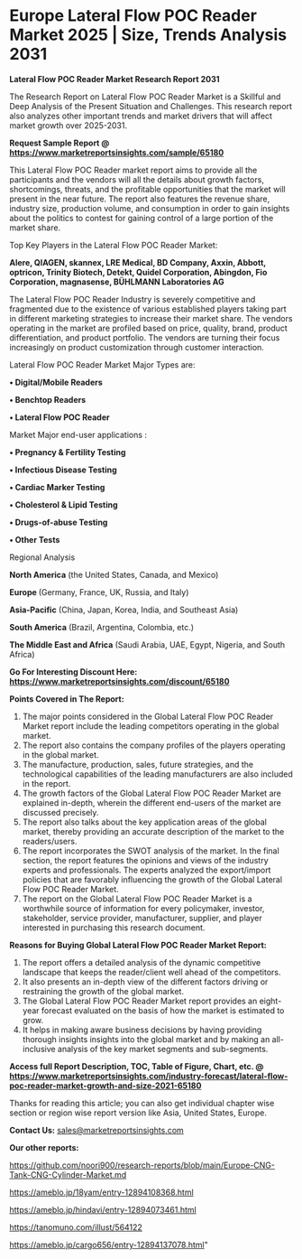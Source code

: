 # Europe Lateral Flow POC Reader Market 2025 | Size, Trends Analysis 2031

<strong>Lateral Flow POC Reader Market Research Report 2031</strong>

The Research Report on Lateral Flow POC Reader Market is a Skillful and Deep Analysis of the Present Situation and Challenges. This research report also analyzes other important trends and market drivers that will affect market growth over 2025-2031.

<strong>Request Sample Report @ <a href=https://www.marketreportsinsights.com/sample/65180>https://www.marketreportsinsights.com/sample/65180</a></strong>

This Lateral Flow POC Reader market report aims to provide all the participants and the vendors will all the details about growth factors, shortcomings, threats, and the profitable opportunities that the market will present in the near future. The report also features the revenue share, industry size, production volume, and consumption in order to gain insights about the politics to contest for gaining control of a large portion of the market share.

Top Key Players in the Lateral Flow POC Reader Market:

<strong>Alere, QIAGEN, skannex, LRE Medical, BD Company, Axxin, Abbott, optricon, Trinity Biotech, Detekt, Quidel Corporation, Abingdon, Fio Corporation, magnasense, BÜHLMANN Laboratories AG</strong>

The Lateral Flow POC Reader Industry is severely competitive and fragmented due to the existence of various established players taking part in different marketing strategies to increase their market share. The vendors operating in the market are profiled based on price, quality, brand, product differentiation, and product portfolio. The vendors are turning their focus increasingly on product customization through customer interaction.

Lateral Flow POC Reader Market Major Types are:

<strong>• Digital/Mobile Readers

• Benchtop Readers

• Lateral Flow POC Reader</strong>

Market Major end-user applications :

<strong>• Pregnancy & Fertility Testing

• Infectious Disease Testing

• Cardiac Marker Testing

• Cholesterol & Lipid Testing

• Drugs-of-abuse Testing

• Other Tests</strong>

Regional Analysis

</u><strong><b>North America</b></strong> (the United States, Canada, and Mexico)

<strong><b>Europe </b></strong>(Germany, France, UK, Russia, and Italy)

<strong><b>Asia-Pacific</b></strong> (China, Japan, Korea, India, and Southeast Asia)

<strong><b>South America</b></strong> (Brazil, Argentina, Colombia, etc.)

<strong><b>The Middle East and Africa</b></strong> (Saudi Arabia, UAE, Egypt, Nigeria, and South Africa)

<strong>Go For Interesting Discount Here: <a href=https://www.marketreportsinsights.com/discount/65180>https://www.marketreportsinsights.com/discount/65180</a></strong>

<strong>Points Covered in The Report:</strong>
<ol>
  <li>The major points considered in the Global Lateral Flow POC Reader Market report include the leading competitors operating in the global market.</li>
  <li>The report also contains the company profiles of the players operating in the global market.</li>
  <li>The manufacture, production, sales, future strategies, and the technological capabilities of the leading manufacturers are also included in the report.</li>
  <li>The growth factors of the Global Lateral Flow POC Reader Market are explained in-depth, wherein the different end-users of the market are discussed precisely.</li>
  <li>The report also talks about the key application areas of the global market, thereby providing an accurate description of the market to the readers/users.</li>
  <li>The report incorporates the SWOT analysis of the market. In the final section, the report features the opinions and views of the industry experts and professionals. The experts analyzed the export/import policies that are favorably influencing the growth of the Global Lateral Flow POC Reader Market.</li>
  <li>The report on the Global Lateral Flow POC Reader Market is a worthwhile source of information for every policymaker, investor, stakeholder, service provider, manufacturer, supplier, and player interested in purchasing this research document.</li>
</ol>
<strong>Reasons for Buying Global Lateral Flow POC Reader Market Report:</strong>

<ol>
  <li>The report offers a detailed analysis of the dynamic competitive landscape that keeps the reader/client well ahead of the competitors.</li>
  <li>It also presents an in-depth view of the different factors driving or restraining the growth of the global market.</li>
  <li>The Global Lateral Flow POC Reader Market report provides an eight-year forecast evaluated on the basis of how the market is estimated to grow.</li>
  <li>It helps in making aware business decisions by having providing thorough insights insights into the global market and by making an all-inclusive analysis of the key market segments and sub-segments.</li>
</ol>
<strong>Access full Report Description, TOC, Table of Figure, Chart, etc. @ <a href=https://www.marketreportsinsights.com/industry-forecast/lateral-flow-poc-reader-market-growth-and-size-2021-65180>https://www.marketreportsinsights.com/industry-forecast/lateral-flow-poc-reader-market-growth-and-size-2021-65180</a></strong>


Thanks for reading this article; you can also get individual chapter wise section or region wise report version like Asia, United States, Europe.

<strong>Contact Us:</strong>
sales@marketreportsinsights.com

<strong>Our other reports:</strong>

<a href=https://github.com/noori900/research-reports/blob/main/Europe-CNG-Tank-CNG-Cylinder-Market.md>https://github.com/noori900/research-reports/blob/main/Europe-CNG-Tank-CNG-Cylinder-Market.md</a>

<a href=https://ameblo.jp/18yam/entry-12894108368.html>https://ameblo.jp/18yam/entry-12894108368.html</a>

<a href=https://ameblo.jp/hindavi/entry-12894073461.html>https://ameblo.jp/hindavi/entry-12894073461.html</a>

<a href=https://tanomuno.com/illust/564122>https://tanomuno.com/illust/564122</a>

<a href=https://ameblo.jp/cargo656/entry-12894137078.html>https://ameblo.jp/cargo656/entry-12894137078.html</a>"
